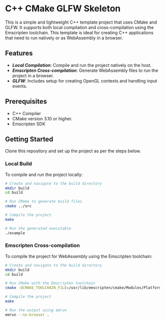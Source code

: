 # C++ CMake GLFW Skeleton
This is a simple and lightweight C++ template project that uses CMake and GLFW. It supports both local compilation and cross-compilation using the Emscripten toolchain. This template is ideal for creating C++ applications that need to run natively or as WebAssembly in a browser.

## Features
- ***Local Compilation***: Compile and run the project natively on the host.
- ***Emscripten Cross-compilation***: Generate WebAssembly files to run the project in a browser.
- ***GLFW***: Includes setup for creating OpenGL contexts and handling input events.

## Prerequisites
- C++ Compiler
- CMake version 3.10 or higher.
- Emscripten SDK

## Getting Started

Clone this repository and set up the project as per the steps below.

### Local Build

To compile and run the project locally:

```bash
# Create and navigate to the build directory
mkdir build
cd build

# Run CMake to generate build files
cmake ../src

# Compile the project
make

# Run the generated executable
./example
```

### Emscripten Cross-compilation

To compile the project for WebAssembly using the Emscripten toolchain:

```bash
# Create and navigate to the build directory
mkdir build
cd build

# Run CMake with the Emscripten toolchain
cmake -DCMAKE_TOOLCHAIN_FILE=/usr/lib/emscripten/cmake/Modules/Platform/Emscripten.cmake ../src/

# Compile the project
make

# Run the output using emrun
emrun --no-browser .
```
